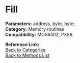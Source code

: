 # Fill

**Parameters:** address, byte, byte;  
**Category:** Memory routines  
**Compatibility:** MOS6502, PX86  

**Reference Link:**  
[Back to Categories](../categories/memory_routines.md)  
[Back to Methods List](../../SUMMARY.md)
